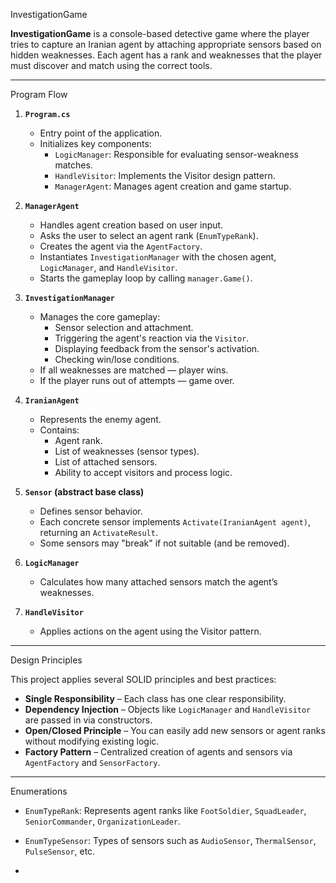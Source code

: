  InvestigationGame

**InvestigationGame** is a console-based detective game where the player tries to capture an Iranian agent by attaching appropriate sensors based on hidden weaknesses. 
Each agent has a rank and weaknesses that the player must discover and match using the correct tools.

---

 Program Flow

1. **`Program.cs`**
   - Entry point of the application.
   - Initializes key components:
     - `LogicManager`: Responsible for evaluating sensor-weakness matches.
     - `HandleVisitor`: Implements the Visitor design pattern.
     - `ManagerAgent`: Manages agent creation and game startup.

2. **`ManagerAgent`**
   - Handles agent creation based on user input.
   - Asks the user to select an agent rank (`EnumTypeRank`).
   - Creates the agent via the `AgentFactory`.
   - Instantiates `InvestigationManager` with the chosen agent, `LogicManager`, and `HandleVisitor`.
   - Starts the gameplay loop by calling `manager.Game()`.

3. **`InvestigationManager`**
   - Manages the core gameplay:
     - Sensor selection and attachment.
     - Triggering the agent's reaction via the `Visitor`.
     - Displaying feedback from the sensor's activation.
     - Checking win/lose conditions.
   - If all weaknesses are matched — player wins.
   - If the player runs out of attempts — game over.

4. **`IranianAgent`**
   - Represents the enemy agent.
   - Contains:
     - Agent rank.
     - List of weaknesses (sensor types).
     - List of attached sensors.
     - Ability to accept visitors and process logic.

5. **`Sensor` (abstract base class)**
   - Defines sensor behavior.
   - Each concrete sensor implements `Activate(IranianAgent agent)`, returning an `ActivateResult`.
   - Some sensors may "break" if not suitable (and be removed).

6. **`LogicManager`**
   - Calculates how many attached sensors match the agent’s weaknesses.

7. **`HandleVisitor`**
   - Applies actions on the agent using the Visitor pattern.

---

 Design Principles

This project applies several SOLID principles and best practices:

- **Single Responsibility** – Each class has one clear responsibility.
- **Dependency Injection** – Objects like `LogicManager` and `HandleVisitor` are passed in via constructors.
- **Open/Closed Principle** – You can easily add new sensors or agent ranks without modifying existing logic.
- **Factory Pattern** – Centralized creation of agents and sensors via `AgentFactory` and `SensorFactory`.

---

Enumerations

- `EnumTypeRank`: Represents agent ranks like `FootSoldier`, `SquadLeader`, `SeniorCommander`, `OrganizationLeader`.
- `EnumTypeSensor`: Types of sensors such as `AudioSensor`, `ThermalSensor`, `PulseSensor`, etc.

-
